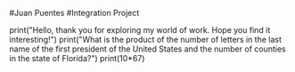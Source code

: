 #Juan Puentes
#Integration Project

print("Hello, thank you for exploring my world of work. Hope you find it interesting!")
print("What is the product of the number of letters in the last name of the first president of the United States and the number of counties in the state of Florida?")
print(10*67)
